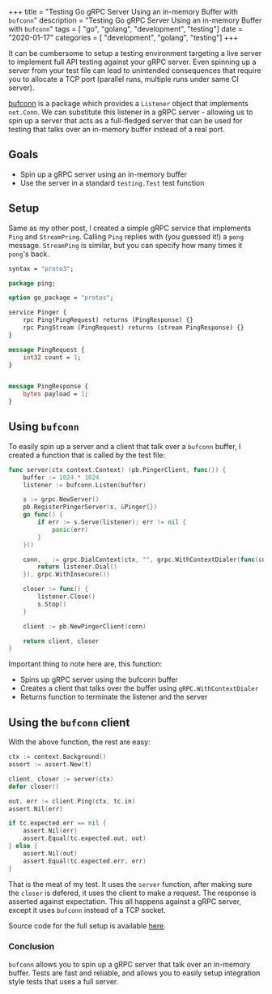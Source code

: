 +++
title = "Testing Go gRPC Server Using an in-memory Buffer with `bufconn`"
description = "Testing Go gRPC Server Using an in-memory Buffer with `bufconn`"
tags = [ "go", "golang", "development", "testing"]
date = "2020-01-17"
categories = [ "development", "golang", "testing"]
+++

It can be cumbersome to setup a testing environment targeting a live server
to implement full API testing against your gRPC server. Even spinning up a
server from your test file can lead to unintended consequences that require
you to allocate a TCP port (parallel runs, multiple runs under same CI
server).

[bufconn](https://godoc.org/google.golang.org/grpc/test/bufconn) is a package
which provides a `Listener` object that implements `net.Conn`. We can
substitute this listener in a gRPC server - allowing us to spin up a server
that acts as a full-fledged server that can be used for testing that talks
over an in-memory buffer instead of a real port.

## Goals
- Spin up a gRPC server using an in-memory buffer
- Use the server in a standard `testing.Test` test function

## Setup
Same as my other post, I created a simple gRPC service that implements `Ping`
and `StreamPring`. Calling `Ping` replies with (you guessed it!) a
`pong` message. `StreamPing` is similar, but you can specify how many times
it `pong`'s back.

```protobuf
syntax = "proto3";

package ping;

option go_package = "protos";

service Pinger {
    rpc Ping(PingRequest) returns (PingResponse) {}
    rpc PingStream (PingRequest) returns (stream PingResponse) {}
}

message PingRequest {
    int32 count = 1;
}


message PingResponse {
    bytes payload = 1;
}
```

## Using `bufconn`
To easily spin up a server and a client that talk over a `bufconn` buffer,
I created a function that is called by the test file:

```go
func server(ctx context.Context) (pb.PingerClient, func()) {
	buffer := 1024 * 1024
	listener := bufconn.Listen(buffer)

	s := grpc.NewServer()
	pb.RegisterPingerServer(s, &Pinger{})
	go func() {
		if err := s.Serve(listener); err != nil {
			panic(err)
		}
	}()

	conn, _ := grpc.DialContext(ctx, "", grpc.WithContextDialer(func(context.Context, string) (net.Conn, error) {
		return listener.Dial()
	}), grpc.WithInsecure())

	closer := func() {
		listener.Close()
		s.Stop()
	}

	client := pb.NewPingerClient(conn)

	return client, closer
}
```

Important thing to note here are, this function:

- Spins up gRPC server using the bufconn buffer
- Creates a client that talks over the buffer using `gRPC.WithContextDialer`
- Returns function to terminate the listener and the server

## Using the `bufconn` client
With the above function, the rest are easy:
```go
ctx := context.Background()
assert := assert.New(t)

client, closer := server(ctx)
defer closer()

out, err := client.Ping(ctx, tc.in)
assert.Nil(err)

if tc.expected.err == nil {
    assert.Nil(err)
    assert.Equal(tc.expected.out, out)
} else {
    assert.Nil(out)
    assert.Equal(tc.expected.err, err)
}
```

That is the meat of my test. It uses the `server` function, after making sure
the `closer` is defered, it uses the client to make a request. The response
is asserted against expectation. This all happens against a gRPC server,
except it uses `bufconn` instead of a TCP socket.

Source code for the full setup is available
[here](https://github.com/davidharrigan/bufconn-test).

### Conclusion
`bufconn` allows you to spin up a gRPC server that talk over an in-memory
buffer. Tests are fast and reliable, and allows you to easily setup
integration style tests that uses a full server.
